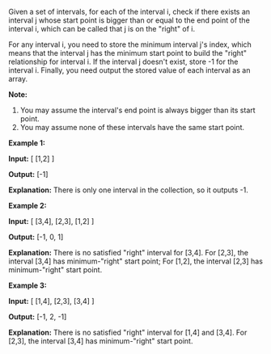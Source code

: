 
Given a set of intervals, for each of the interval i, check if there exists an interval j whose start point is bigger than or equal to the end point of the interval i, which can be called that j is on the "right" of i.

For any interval i, you need to store the minimum interval j's index, which means that the interval j has the minimum start point to build the "right" relationship for interval i. If the interval j doesn't exist, store -1 for the interval i. Finally, you need output the stored value of each interval as an array.

**Note:**

1.  You may assume the interval's end point is always bigger than its start point.
2.  You may assume none of these intervals have the same start point.

**Example 1:**

**Input:** [ [1,2] ]

**Output:** [-1]

**Explanation:** There is only one interval in the collection, so it outputs -1.

**Example 2:**

**Input:** [ [3,4], [2,3], [1,2] ]

**Output:** [-1, 0, 1]

**Explanation:** There is no satisfied "right" interval for [3,4].
For [2,3], the interval [3,4] has minimum-"right" start point;
For [1,2], the interval [2,3] has minimum-"right" start point.

**Example 3:**

**Input:** [ [1,4], [2,3], [3,4] ]

**Output:** [-1, 2, -1]

**Explanation:** There is no satisfied "right" interval for [1,4] and [3,4].
For [2,3], the interval [3,4] has minimum-"right" start point.